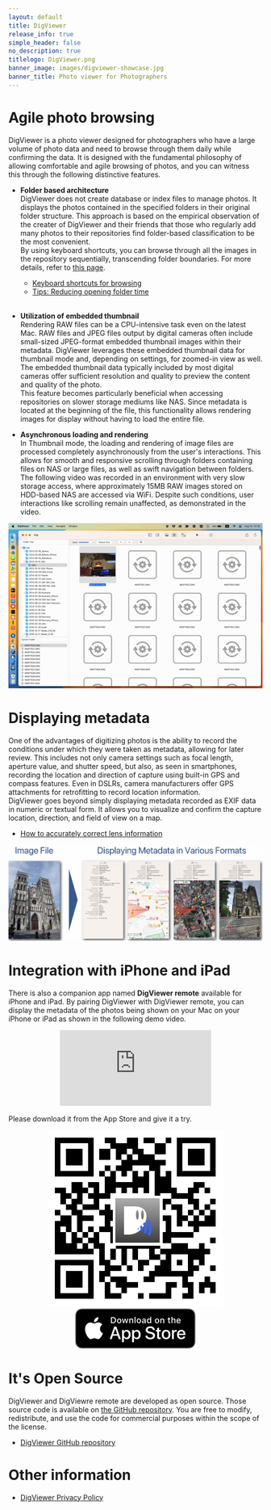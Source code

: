 ```yaml
---
layout: default
title: DigViewer
release_info: true
simple_header: false
no_description: true
titlelogo: DigViewer.png
banner_image: images/digviewer-showcase.jpg
banner_title: Photo viewer for Photographers
---
```


# Agile photo browsing
DigViewer is a photo viewer designed for photographers who have a large volume of photo data and need to browse through them daily while confirming the data.
It is designed with the fundamental philosophy of allowing comfortable and agile browsing of photos, and you can witness this through the following distinctive features.

* **Folder based architecture**<br>
    DigViewer does not create database or index files to manage photos. It displays the photos contained in the specified folders in their original folder structure. This approach is based on the empirical observation of the creater of DigViewer and their friends that those who regularly add many photos to their repositories find folder-based classification to be the most convenient.<br>
    By using keyboard shortcuts, you can browse through all the images in the repository sequentially, transcending folder boundaries. 
    For more details, refer to [this page](shortcuts.html).
    - [Keyboard shortcuts for browsing](shortcuts.html)
    - [Tips: Reducing opening folder time](precreatedindex.html)
    <br><br>

* **Utilization of embedded thumbnail**<Br>
    Rendering RAW files can be a CPU-intensive task even on the latest Mac. RAW files and JPEG files output by digital cameras often include small-sized JPEG-format embedded thumbnail images within their metadata. DigViewer leverages these embedded thumbnail data for thumbnail mode and, depending on settings, for zoomed-in view as well. The embedded thumbnail data typically included by most digital cameras offer sufficient resolution and quality to preview the content and quality of the photo.<br>
    This feature becomes particularly beneficial when accessing repositories on slower storage mediums like NAS. Since metadata is located at the beginning of the file, this functionality allows rendering images for display without having to load the entire file.

* **Asynchronous loading and rendering**<Br>
    In Thumbnail mode, the loading and rendering of image files are processed completely asynchronously from the user's interactions.
    This allows for smooth and responsive scrolling through folders containing files on NAS or large files, as well as swift navigation between folders.<br>
    The following video was recorded in an environment with very slow storage access, 
    where approximately 15MB RAW images stored on HDD-based NAS are accessed via WiFi.
    Despite such conditions, user interactions like scrolling remain unaffected, as demonstrated in the video.

<p align="center">
    <img alt="Browsing in slow environment" src="images/browsing_on_nas.gif" width="540px">
</p>

# Displaying metadata
One of the advantages of digitizing photos is the ability to record the conditions under which they were taken as metadata, allowing for later review. This includes not only camera settings such as focal length, aperture value, and shutter speed, but also, as seen in smartphones, recording the location and direction of capture using built-in GPS and compass features. Even in DSLRs, camera manufacturers offer GPS attachments for retrofitting to record location information.<br>
DigViewer goes beyond simply displaying metadata recorded as EXIF data in numeric or textual form. It allows you to visualize and confirm the capture location, direction, and field of view on a map.
* [How to accurately correct lens information](correct_lens_info.md)

<a href="images/metadata.jpg" target="_blank">
    <img alt="Displaying metadata in various formats" src="images/metadata.jpg">
</a>

# Integration with iPhone and iPad
There is also a companion app named **DigViewer remote** available for iPhone and iPad. 
By pairing DigViewer with DigViewer remote, you can display the metadata of the photos being shown on your Mac on your iPhone or iPad 
as shown in the following demo video. <br>

<div align="center" class="movie">
    <iframe
        src="https://www.youtube.com/embed/t86bAb83PQM" 
        title="YouTube video player" frameborder="0" 
        allow="accelerometer; autoplay; clipboard-write; encrypted-media; gyroscope; picture-in-picture; web-share"
        allowfullscreen>
    </iframe>
</div>

Please download it from the App Store and give it a try.

<div align="center" class="app-store-link">
    <img alt="DigViewer remote at App Store" src="images/qr-code.jpg">
    <a href="https://apps.apple.com/jp/app/digviewer-remote/id1289202224?itsct=apps_box_badge&amp;itscg=30200"  class="storebtn-general">
        <img src="images/black.svg" alt="Download on the App Store"/>
    </a>
</div>

# It's Open Source
DigViewer and DigViewre remote are developed as open source. Those source code is available on [the GitHub repository](https://github.com/opiopan/DigViewer). 
You are free to modify, redistribute, and use the code for commercial purposes within the scope of the license.
* [DigViewer GitHub repository](https://github.com/opiopan/DigViewer)

# Other information
* [DigViewer Privacy Policy](privacypolicy.html)
